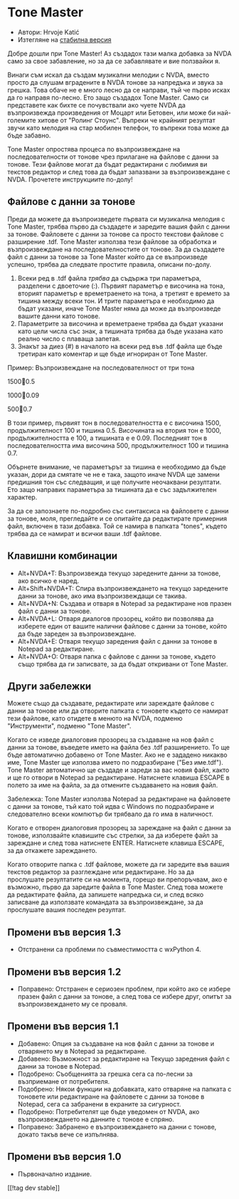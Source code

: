 # Tone Master #

* Автори: Hrvoje Katić
* Изтегляне на [стабилна версия][1]

Добре дошли при Tone Master! Аз създадох тази малка добавка за NVDA само за
свое забавление, но за да се забавлявате и вие ползвайки я.

Винаги съм искал да създам музикални мелодии с NVDA, вместо просто да слушам
вградените в NVDA тонове за напредъка и звука за грешка. Това обаче не е
много лесно да се направи, тъй че първо исках да го направя по-лесно. Ето
защо създадох Tone Master. Само си представете как бихте се почувствали ако
чуете NVDA да възпроизвежда произведения от Моцарт или Бетовен, или може би
най-големите хитове от "Ролинг Стоунс". Въпреки че крайният резултат звучи
като мелодия на стар мобилен телефон, то въпреки това може да бъде забавно.

Tone Master опростява процеса по възпроизвеждане на последователности от
тонове чрез прилагане на файлове с данни за тонове. Тези файлове могат да
бъдат редактирани с любимия ви текстов редактор и след това да бъдат
запазвани за възпроизвеждане с NVDA. Прочетете инструкциите по-долу!

## Файлове с данни за тонове

Преди да можете да възпроизведете първата си музикална мелодия с Tone
Master, трябва първо да създадете и заредите вашия файл с данни за
тонове. Файловете с данни за тонове са просто текстови файлове с разширение
.tdf. Tone Master използва тези файлове за обработка и възпроизвеждане на
последователностите от тонове. За да създадете файл с данни за тонове за
Tone Master който да се възпроизведе успешно, трябва да следвате простите
правила, описани по-долу.

1. Всеки ред в .tdf файла *трябва* да съдържа три параметъра, разделени с
   двоеточие (:). Първият параметър е височина на тона, вторият параметър е
   времетраенето на тона, а третият е времето за тишина между всеки тон. И
   трите параметъра е необходимо да бъдат указани, иначе Tone Master няма да
   може да възпроизведе вашите данни като тонове.
2. Параметрите за височина и времетраене трябва да бъдат указани като цели
   числа със знак, а тишината трябва да бъде указана като реално число с
   плаваща запетая.
3. Знакът за диез (#) в началото на всеки ред във .tdf файла ще бъде
   третиран като коментар и ще бъде игнориран от Tone Master.

Пример: Възпроизвеждане на последователност от три тона

1500:100:0.5

1000:100:0.09

500:100:0.7

В този пример, първият тон в последователността е с височина 1500,
продължителност 100 и тишина 0.5. Височината на втория тон е 1000,
продължителността е 100, а тишината е е 0.09. Последният тон в
последователността има височина 500, продължителност 100 и тишина 0.7.

Обърнете внимание, че параметърът за тишина е необходимо да бъде указан,
дори да смятате  че не е така, защото иначе NVDA ще замени предишния тон със
следващия, и ще получите неочаквани резултати. Ето защо направих параметъра
за тишината да е със задължителен характер.

За да се запознаете по-подробно със синтаксиса на файловете с данни за
тонове, моля, прегледайте и се опитайте да редактирате примерния файл,
включен в тази добавка. Той се намира в папката "tones", където трябва да се
намират и всички ваши .tdf файлове.

## Клавишни комбинации

* Alt+NVDA+T: Възпроизвежда текущо заредените данни за тонове, ако всичко е
  наред.
* Alt+Shift+NVDA+T: Спира възпроизвеждането на текущо заредените данни за
  тонове, ако има възпроизвеждащи се такива.
* Alt+NVDA+N: Създава и отваря в Notepad за редактиране нов празен файл с
  данни за тонове.
* Alt+NVDA+L: Отваря диалогов прозорец, който ви позволява да изберете един
  от вашите налични файлове с данни за тонове, който да бъде зареден за
  възпроизвеждане.
* Alt+NVDA+E: Отваря текущо заредения файл с данни за тонове в Notepad за
  редактиране.
* Alt+NVDA+O: Отваря папка с файлове с данни за тонове, където също трябва
  да ги записвате, за да бъдат откривани от Tone Master.

## Други забележки

Можете също да създавате, редактирате или зареждате файлове с данни за
тонове или да отворите папката с тоновете където се намират тези файлове,
като отидете в менюто на NVDA, подменю "Инструменти", подменю "Tone Master".

Когато се изведе диалоговия прозорец за създаване на нов файл с данни за
тонове, въведете името на файла без .tdf разширението. То ще бъде
автоматично добавено от Tone Master. Ако не е зададено никакво име, Tone
Master ще използва името по подразбиране ("Без име.tdf"). Tone Master
автоматично ще създаде и зареди за вас новия файл, както и ще го отвори в
Notepad за редактиране. Натиснете клавиша ESCAPE в полето за име на файла,
за да отмените създаването на новия файл.

Забележка: Tone Master използва Notepad за редактиране на файловете с данни
за тонове, тъй като той идва с Windows по подразбиране и следователно всеки
компютър би трябвало да го има в наличност.

Когато е отворен диалоговия прозорец за зареждане на файл с данни за тонове,
използвайте клавишите със стрелки, за да изберете файл за зареждане и след
това натиснете ENTER. Натиснете клавиша ESCAPE, за да откажете зареждането.

Когато отворите папка с .tdf файлове, можете да ги заредите във вашия
текстов редактор за разглеждане или редактиране. Но за да прослушате
резултатите си на момента, горещо ви препоръчвам, ако е възможно, първо да
заредите файла в Tone Master. След това можете да редактирате файла, да
запишете напредъка си, и след всяко записване да използвате командата за
възпроизвеждане, за да прослушате вашия последен резултат.

## Промени във версия 1.3

* Отстранени са проблеми по съвместимостта с wxPython 4.

## Промени във версия 1.2

* Поправено: Отстранен е сериозен проблем, при който ако се избере празен
  файл с данни за тонове, а след това се избере друг, опитът за
  възпроизвеждането му се проваля.

## Промени във версия 1.1

* Добавено: Опция за създаване на нов файл с данни за тонове и отварянето му
  в Notepad за редактиране.
* Добавено: Възможност за редактиране на Текущо заредения файл с данни за
  тонове в Notepad.
* Подобрено: Съобщенията за грешка сега са по-лесни за възприемане от
  потребителя.
* Подобрено: Някои функции на добавката, като отваряне на папката с тоновете
  или редактиране на файловете с данни за тонове в Notepad, сега са
  забранени в екраните за сигурност.
* Подобрено: Потребителят ще бъде уведомен от NVDA, ако възпроизвеждането на
  данните с тонове е спряно.
* Поправено: Забранено е възпроизвеждането на данни с тонове, докато такъв
  вече се изпълнява.

## Промени във версия 1.0

* Първоначално издание.

[[!tag dev stable]]

[1]: https://addons.nvda-project.org/files/get.php?file=tmast
